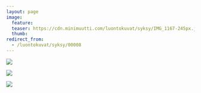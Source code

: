 ```yaml
---
layout: page
image:
  feature:
  teaser: https://cdn.minimuutti.com/luontokuvat/syksy/IMG_1167-245px.jpg
  thumb:
redirect_from:
  - /luontokuvat/syksy/00008
---
```


![](https://cdn.minimuutti.com/luontokuvat/syksy/IMG_1170-800px.jpg)

![](https://cdn.minimuutti.com/luontokuvat/syksy/IMG_1176-800px.jpg)

![](https://cdn.minimuutti.com/luontokuvat/syksy/IMG_1167-800px.jpg)
